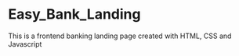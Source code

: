 # Easy_Bank_Landing
This is a frontend banking  landing page  created with HTML, CSS and Javascript
